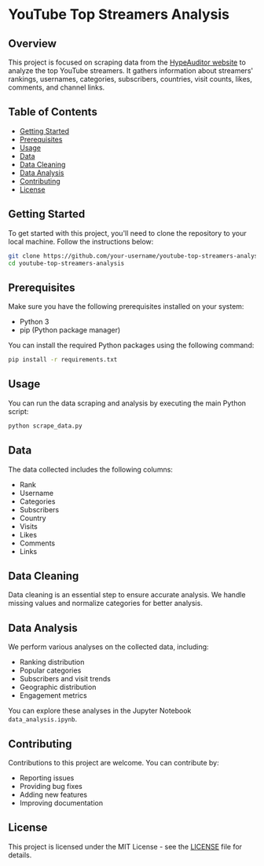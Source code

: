 # YouTube Top Streamers Analysis

## Overview

This project is focused on scraping data from the [HypeAuditor website](https://hypeauditor.com/es/top-youtube/) to analyze the top YouTube streamers. It gathers information about streamers' rankings, usernames, categories, subscribers, countries, visit counts, likes, comments, and channel links.

## Table of Contents

- [Getting Started](#getting-started)
- [Prerequisites](#prerequisites)
- [Usage](#usage)
- [Data](#data)
- [Data Cleaning](#data-cleaning)
- [Data Analysis](#data-analysis)
- [Contributing](#contributing)
- [License](#license)

## Getting Started

To get started with this project, you'll need to clone the repository to your local machine. Follow the instructions below:

```bash
git clone https://github.com/your-username/youtube-top-streamers-analysis.git
cd youtube-top-streamers-analysis
```


## Prerequisites

Make sure you have the following prerequisites installed on your system:

- Python 3
- pip (Python package manager)

You can install the required Python packages using the following command:

```bash
pip install -r requirements.txt
```
## Usage

You can run the data scraping and analysis by executing the main Python script:

```bash
python scrape_data.py
```

## Data

The data collected includes the following columns:

- Rank
- Username
- Categories
- Subscribers
- Country
- Visits
- Likes
- Comments
- Links

## Data Cleaning


Data cleaning is an essential step to ensure accurate analysis. We handle missing values and normalize categories for better analysis.

## Data Analysis


We perform various analyses on the collected data, including:

- Ranking distribution
- Popular categories
- Subscribers and visit trends
- Geographic distribution
- Engagement metrics

You can explore these analyses in the Jupyter Notebook `data_analysis.ipynb`.

## Contributing


Contributions to this project are welcome. You can contribute by:

- Reporting issues
- Providing bug fixes
- Adding new features
- Improving documentation

## License


This project is licensed under the MIT License - see the [LICENSE](LICENSE) file for details.


